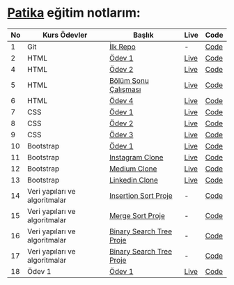 # [Patika](https://app.patika.dev/paths) eğitim notlarım:

| No  | Kurs Ödevler                  | Başlık                                                                                                            | Live                                                         | Code                                                                                              |
| --- | ----------------------------- | ----------------------------------------------------------------------------------------------------------------- | ------------------------------------------------------------ | ------------------------------------------------------------------------------------------------- |
| 1   | Git                           | [İlk Repo](https://app.patika.dev/courses/git/odev1)                                                              | -                                                            | [Code](https://github.com/ulascan54/patika-edu/tree/main/homework-1)                              |
| 2   | HTML                          | [Ödev 1](https://app.patika.dev/courses/html/odev1)                                                               | [Live](https://ulascan54.github.io/patika-edu/html/hw-1/)    | [Code](https://github.com/ulascan54/patika-edu/tree/main/html/hw-1)                               |
| 4   | HTML                          | [Ödev 2](https://app.patika.dev/courses/html/odev2)                                                               | [Live](https://ulascan54.github.io/patika-edu/html/hw-2/)    | [Code](https://github.com/ulascan54/patika-edu/tree/main/html/hw-2)                               |
| 5   | HTML                          | [Bölüm Sonu Çalışması](https://app.patika.dev/courses/html/bolum-sonu2)                                           | [Live](https://ulascan54.github.io/patika-edu/html/hw-3/)    | [Code](https://github.com/ulascan54/patika-edu/tree/main/html/hw-3)                               |
| 6   | HTML                          | [Ödev 4](https://app.patika.dev/courses/html/odev3)                                                               | [Live](https://ulascan54.github.io/patika-edu/html/hw-4/)    | [Code](https://github.com/ulascan54/patika-edu/tree/main/html/hw-4)                               |
| 7   | CSS                           | [Ödev 1](https://app.patika.dev/courses/css/odev1)                                                                | [Live](https://ulascan54.github.io/patika-edu/css/1-hw/)     | [Code](https://github.com/ulascan54/patika-edu/tree/main/css/1-hw)                                |
| 8   | CSS                           | [Ödev 2](https://app.patika.dev/courses/css/odev2)                                                                | [Live](https://ulascan54.github.io/patika-edu/css/2-hw/)     | [Code](https://github.com/ulascan54/patika-edu/tree/main/css/2-hw)                                |
| 9   | CSS                           | [Ödev 3](https://app.patika.dev/courses/css/odev3)                                                                | [Live](https://ulascan54.github.io/patika-edu/css/3-hw/)     | [Code](https://github.com/ulascan54/patika-edu/tree/main/css/3-hw)                                |
| 10  | Bootstrap                     | [Ödev 1](https://app.patika.dev/courses/bootstrap/odev1)                                                          | [Live](https://ulascan54.github.io/patika-edu/bootsrap/hw-1) | [Code](https://github.com/ulascan54/patika-edu/tree/main/bootsrap/hw-1)                           |
| 11  | Bootstrap                     | [Instagram Clone](https://app.patika.dev/courses/bootstrap/odev2)                                                 | [Live](https://ulascan54.github.io/patika-edu/bootsrap/hw-2) | [Code](https://github.com/ulascan54/patika-edu/tree/main/bootsrap/hw-2)                           |
| 12  | Bootstrap                     | [Medium Clone](https://app.patika.dev/courses/bootstrap/klon-calismasi-tek)                                       | [Live](https://ulascan54.github.io/patika-edu/bootsrap/hw-3) | [Code](https://github.com/ulascan54/patika-edu/tree/main/bootsrap/hw-3)                           |
| 13  | Bootstrap                     | [Linkedin Clone](https://app.patika.dev/courses/bootstrap/odev3)                                                  | [Live](https://ulascan54.github.io/patika-edu/bootsrap/hw-4) | [Code](https://github.com/ulascan54/patika-edu/tree/main/bootsrap/hw-4)                           |
| 14  | Veri yapıları ve algoritmalar | [Insertion Sort Proje](https://app.patika.dev/courses/veri-yapilari-ve-algoritmalar/insertion-sort-proje)         | -                                                            | [Code](https://github.com/ulascan54/patika-edu/tree/main/veri-yapilari-ve-algoritmalar/project-1) |
| 15  | Veri yapıları ve algoritmalar | [Merge Sort Proje](https://app.patika.dev/courses/veri-yapilari-ve-algoritmalar/merge-sort-proje)                 | -                                                            | [Code](https://github.com/ulascan54/patika-edu/tree/main/veri-yapilari-ve-algoritmalar/project-2) |
| 16  | Veri yapıları ve algoritmalar | [Binary Search Tree Proje](https://app.patika.dev/courses/veri-yapilari-ve-algoritmalar/binary-search-tree-proje) | -                                                            | [Code](https://github.com/ulascan54/patika-edu/tree/main/veri-yapilari-ve-algoritmalar/project-3) |
| 17  | Veri yapıları ve algoritmalar | [Binary Search Tree Proje](https://app.patika.dev/courses/veri-yapilari-ve-algoritmalar/binary-search-tree-proje) | -                                                            | [Code](https://github.com/ulascan54/patika-edu/tree/main/veri-yapilari-ve-algoritmalar/project-3) |
| 18  | Ödev 1                        | [Ödev 1](https://app.patika.dev/courses/javascript/odev1)                                                         | [Live](https://ulascan54.github.io/patika-edu/js/hw-1)       | [Code](https://github.com/ulascan54/patika-edu/tree/main/js/hw-1)                                 |
